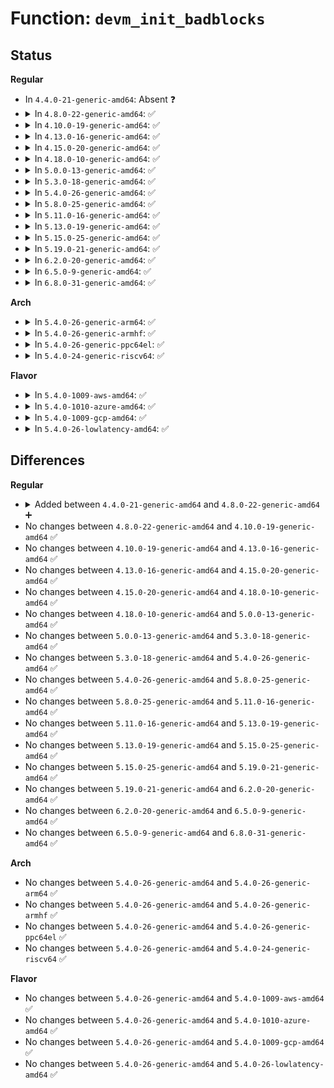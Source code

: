 # Function: <code>devm_init_badblocks</code>

## Status
<b>Regular</b>
<ul>
<li>
In <code>4.4.0-21-generic-amd64</code>: Absent ❓
</li>
<li>
<details>
<summary>In <code>4.8.0-22-generic-amd64</code>: ✅</summary>

```c
int devm_init_badblocks(struct device * dev, struct badblocks * bb)
```

```json
{
  "name": "devm_init_badblocks",
  "collision_type": "Unique Global",
  "inline_type": "No",
  "funcs": [
    {
      "addr": 18446744071583117680,
      "name": "devm_init_badblocks",
      "external": true,
      "loc": "block/badblocks.c:563",
      "file": "block/badblocks.c",
      "inline": "seen, unknown",
      "caller_inline": [],
      "caller_func": [
        "drivers/nvdimm/claim.c:devm_nsio_enable"
      ]
    }
  ],
  "symbols": [
    {
      "addr": 18446744071583117680,
      "name": "devm_init_badblocks",
      "section": ".text",
      "bind": "STB_GLOBAL",
      "size": 131
    }
  ]
}
```
</details>
</li>
<li>
<details>
<summary>In <code>4.10.0-19-generic-amd64</code>: ✅</summary>

```c
int devm_init_badblocks(struct device * dev, struct badblocks * bb)
```

```json
{
  "name": "devm_init_badblocks",
  "collision_type": "Unique Global",
  "inline_type": "No",
  "funcs": [
    {
      "addr": 18446744071583229600,
      "name": "devm_init_badblocks",
      "external": true,
      "loc": "block/badblocks.c:588",
      "file": "block/badblocks.c",
      "inline": "seen, unknown",
      "caller_inline": [],
      "caller_func": [
        "drivers/nvdimm/claim.c:devm_nsio_enable"
      ]
    }
  ],
  "symbols": [
    {
      "addr": 18446744071583229600,
      "name": "devm_init_badblocks",
      "section": ".text",
      "bind": "STB_GLOBAL",
      "size": 131
    }
  ]
}
```
</details>
</li>
<li>
<details>
<summary>In <code>4.13.0-16-generic-amd64</code>: ✅</summary>

```c
int devm_init_badblocks(struct device * dev, struct badblocks * bb)
```

```json
{
  "name": "devm_init_badblocks",
  "collision_type": "Unique Global",
  "inline_type": "No",
  "funcs": [
    {
      "addr": 18446744071583283648,
      "name": "devm_init_badblocks",
      "external": true,
      "loc": "block/badblocks.c:589",
      "file": "block/badblocks.c",
      "inline": "seen, unknown",
      "caller_inline": [],
      "caller_func": [
        "drivers/nvdimm/region.c:nd_region_probe",
        "drivers/nvdimm/claim.c:devm_nsio_enable"
      ]
    }
  ],
  "symbols": [
    {
      "addr": 18446744071583283648,
      "name": "devm_init_badblocks",
      "section": ".text",
      "bind": "STB_GLOBAL",
      "size": 125
    }
  ]
}
```
</details>
</li>
<li>
<details>
<summary>In <code>4.15.0-20-generic-amd64</code>: ✅</summary>

```c
int devm_init_badblocks(struct device * dev, struct badblocks * bb)
```

```json
{
  "name": "devm_init_badblocks",
  "collision_type": "Unique Global",
  "inline_type": "No",
  "funcs": [
    {
      "addr": 18446744071583463888,
      "name": "devm_init_badblocks",
      "external": true,
      "loc": "block/badblocks.c:589",
      "file": "block/badblocks.c",
      "inline": "seen, unknown",
      "caller_inline": [],
      "caller_func": [
        "drivers/nvdimm/region.c:nd_region_probe",
        "drivers/nvdimm/claim.c:devm_nsio_enable"
      ]
    }
  ],
  "symbols": [
    {
      "addr": 18446744071583463888,
      "name": "devm_init_badblocks",
      "section": ".text",
      "bind": "STB_GLOBAL",
      "size": 125
    }
  ]
}
```
</details>
</li>
<li>
<details>
<summary>In <code>4.18.0-10-generic-amd64</code>: ✅</summary>

```c
int devm_init_badblocks(struct device * dev, struct badblocks * bb)
```

```json
{
  "name": "devm_init_badblocks",
  "collision_type": "Unique Global",
  "inline_type": "No",
  "funcs": [
    {
      "addr": 18446744071583676480,
      "name": "devm_init_badblocks",
      "external": true,
      "loc": "block/badblocks.c:589",
      "file": "block/badblocks.c",
      "inline": "seen, unknown",
      "caller_inline": [],
      "caller_func": [
        "drivers/nvdimm/region.c:nd_region_probe",
        "drivers/nvdimm/claim.c:devm_nsio_enable"
      ]
    }
  ],
  "symbols": [
    {
      "addr": 18446744071583676480,
      "name": "devm_init_badblocks",
      "section": ".text",
      "bind": "STB_GLOBAL",
      "size": 125
    }
  ]
}
```
</details>
</li>
<li>
<details>
<summary>In <code>5.0.0-13-generic-amd64</code>: ✅</summary>

```c
int devm_init_badblocks(struct device * dev, struct badblocks * bb)
```

```json
{
  "name": "devm_init_badblocks",
  "collision_type": "Unique Global",
  "inline_type": "No",
  "funcs": [
    {
      "addr": 18446744071583783760,
      "name": "devm_init_badblocks",
      "external": true,
      "loc": "block/badblocks.c:589",
      "file": "block/badblocks.c",
      "inline": "seen, unknown",
      "caller_inline": [],
      "caller_func": [
        "drivers/nvdimm/region.c:nd_region_probe",
        "drivers/nvdimm/claim.c:devm_nsio_enable"
      ]
    }
  ],
  "symbols": [
    {
      "addr": 18446744071583783760,
      "name": "devm_init_badblocks",
      "section": ".text",
      "bind": "STB_GLOBAL",
      "size": 125
    }
  ]
}
```
</details>
</li>
<li>
<details>
<summary>In <code>5.3.0-18-generic-amd64</code>: ✅</summary>

```c
int devm_init_badblocks(struct device * dev, struct badblocks * bb)
```

```json
{
  "name": "devm_init_badblocks",
  "collision_type": "Unique Global",
  "inline_type": "No",
  "funcs": [
    {
      "addr": 18446744071583973536,
      "name": "devm_init_badblocks",
      "external": true,
      "loc": "block/badblocks.c:581",
      "file": "block/badblocks.c",
      "inline": "seen, unknown",
      "caller_inline": [],
      "caller_func": [
        "drivers/nvdimm/region.c:nd_region_probe",
        "drivers/nvdimm/claim.c:devm_nsio_enable"
      ]
    }
  ],
  "symbols": [
    {
      "addr": 18446744071583973536,
      "name": "devm_init_badblocks",
      "section": ".text",
      "bind": "STB_GLOBAL",
      "size": 125
    }
  ]
}
```
</details>
</li>
<li>
<details>
<summary>In <code>5.4.0-26-generic-amd64</code>: ✅</summary>

```c
int devm_init_badblocks(struct device * dev, struct badblocks * bb)
```

```json
{
  "name": "devm_init_badblocks",
  "collision_type": "Unique Global",
  "inline_type": "No",
  "funcs": [
    {
      "addr": 18446744071584076896,
      "name": "devm_init_badblocks",
      "external": true,
      "loc": "block/badblocks.c:581",
      "file": "block/badblocks.c",
      "inline": "seen, unknown",
      "caller_inline": [],
      "caller_func": [
        "drivers/nvdimm/region.c:nd_region_probe",
        "drivers/nvdimm/claim.c:devm_nsio_enable"
      ]
    }
  ],
  "symbols": [
    {
      "addr": 18446744071584076896,
      "name": "devm_init_badblocks",
      "section": ".text",
      "bind": "STB_GLOBAL",
      "size": 125
    }
  ]
}
```
</details>
</li>
<li>
<details>
<summary>In <code>5.8.0-25-generic-amd64</code>: ✅</summary>

```c
int devm_init_badblocks(struct device * dev, struct badblocks * bb)
```

```json
{
  "name": "devm_init_badblocks",
  "collision_type": "Unique Global",
  "inline_type": "No",
  "funcs": [
    {
      "addr": 18446744071584467136,
      "name": "devm_init_badblocks",
      "external": true,
      "loc": "block/badblocks.c:581",
      "file": "block/badblocks.c",
      "inline": "seen, unknown",
      "caller_inline": [],
      "caller_func": [
        "drivers/nvdimm/region.c:nd_region_probe",
        "drivers/nvdimm/claim.c:devm_nsio_enable"
      ]
    }
  ],
  "symbols": [
    {
      "addr": 18446744071584467136,
      "name": "devm_init_badblocks",
      "section": ".text",
      "bind": "STB_GLOBAL",
      "size": 128
    }
  ]
}
```
</details>
</li>
<li>
<details>
<summary>In <code>5.11.0-16-generic-amd64</code>: ✅</summary>

```c
int devm_init_badblocks(struct device * dev, struct badblocks * bb)
```

```json
{
  "name": "devm_init_badblocks",
  "collision_type": "Unique Global",
  "inline_type": "No",
  "funcs": [
    {
      "addr": 18446744071584582160,
      "name": "devm_init_badblocks",
      "external": true,
      "loc": "block/badblocks.c:581",
      "file": "block/badblocks.c",
      "inline": "seen, unknown",
      "caller_inline": [],
      "caller_func": [
        "drivers/nvdimm/region.c:nd_region_probe",
        "drivers/nvdimm/claim.c:devm_nsio_enable"
      ]
    }
  ],
  "symbols": [
    {
      "addr": 18446744071584582160,
      "name": "devm_init_badblocks",
      "section": ".text",
      "bind": "STB_GLOBAL",
      "size": 128
    }
  ]
}
```
</details>
</li>
<li>
<details>
<summary>In <code>5.13.0-19-generic-amd64</code>: ✅</summary>

```c
int devm_init_badblocks(struct device * dev, struct badblocks * bb)
```

```json
{
  "name": "devm_init_badblocks",
  "collision_type": "Unique Global",
  "inline_type": "No",
  "funcs": [
    {
      "addr": 18446744071584614240,
      "name": "devm_init_badblocks",
      "external": true,
      "loc": "block/badblocks.c:581",
      "file": "block/badblocks.c",
      "inline": "seen, unknown",
      "caller_inline": [],
      "caller_func": [
        "drivers/nvdimm/region.c:nd_region_probe",
        "drivers/nvdimm/claim.c:devm_nsio_enable"
      ]
    }
  ],
  "symbols": [
    {
      "addr": 18446744071584614240,
      "name": "devm_init_badblocks",
      "section": ".text",
      "bind": "STB_GLOBAL",
      "size": 124
    }
  ]
}
```
</details>
</li>
<li>
<details>
<summary>In <code>5.15.0-25-generic-amd64</code>: ✅</summary>

```c
int devm_init_badblocks(struct device * dev, struct badblocks * bb)
```

```json
{
  "name": "devm_init_badblocks",
  "collision_type": "Unique Global",
  "inline_type": "No",
  "funcs": [
    {
      "addr": 18446744071585028736,
      "name": "devm_init_badblocks",
      "external": true,
      "loc": "block/badblocks.c:581",
      "file": "block/badblocks.c",
      "inline": "seen, unknown",
      "caller_inline": [],
      "caller_func": [
        "drivers/nvdimm/region.c:nd_region_probe",
        "drivers/nvdimm/claim.c:devm_nsio_enable"
      ]
    }
  ],
  "symbols": [
    {
      "addr": 18446744071585028736,
      "name": "devm_init_badblocks",
      "section": ".text",
      "bind": "STB_GLOBAL",
      "size": 124
    }
  ]
}
```
</details>
</li>
<li>
<details>
<summary>In <code>5.19.0-21-generic-amd64</code>: ✅</summary>

```c
int devm_init_badblocks(struct device * dev, struct badblocks * bb)
```

```json
{
  "name": "devm_init_badblocks",
  "collision_type": "Unique Global",
  "inline_type": "No",
  "funcs": [
    {
      "addr": 18446744071585746032,
      "name": "devm_init_badblocks",
      "external": true,
      "loc": "block/badblocks.c:579",
      "file": "block/badblocks.c",
      "inline": "seen, unknown",
      "caller_inline": [],
      "caller_func": [
        "drivers/nvdimm/region.c:nd_region_probe",
        "drivers/nvdimm/claim.c:devm_nsio_enable"
      ]
    }
  ],
  "symbols": [
    {
      "addr": 18446744071585746032,
      "name": "devm_init_badblocks",
      "section": ".text",
      "bind": "STB_GLOBAL",
      "size": 144
    }
  ]
}
```
</details>
</li>
<li>
<details>
<summary>In <code>6.2.0-20-generic-amd64</code>: ✅</summary>

```c
int devm_init_badblocks(struct device * dev, struct badblocks * bb)
```

```json
{
  "name": "devm_init_badblocks",
  "collision_type": "Unique Global",
  "inline_type": "No",
  "funcs": [
    {
      "addr": 18446744071586528400,
      "name": "devm_init_badblocks",
      "external": true,
      "loc": "block/badblocks.c:579",
      "file": "block/badblocks.c",
      "inline": "seen, unknown",
      "caller_inline": [],
      "caller_func": [
        "drivers/nvdimm/region.c:nd_region_probe",
        "drivers/nvdimm/claim.c:devm_nsio_enable"
      ]
    }
  ],
  "symbols": [
    {
      "addr": 18446744071586528400,
      "name": "devm_init_badblocks",
      "section": ".text",
      "bind": "STB_GLOBAL",
      "size": 144
    }
  ]
}
```
</details>
</li>
<li>
<details>
<summary>In <code>6.5.0-9-generic-amd64</code>: ✅</summary>

```c
int devm_init_badblocks(struct device * dev, struct badblocks * bb)
```

```json
{
  "name": "devm_init_badblocks",
  "collision_type": "Unique Global",
  "inline_type": "No",
  "funcs": [
    {
      "addr": 18446744071586774592,
      "name": "devm_init_badblocks",
      "external": true,
      "loc": "block/badblocks.c:579",
      "file": "block/badblocks.c",
      "inline": "seen, unknown",
      "caller_inline": [],
      "caller_func": [
        "drivers/nvdimm/region.c:nd_region_probe",
        "drivers/nvdimm/claim.c:devm_nsio_enable"
      ]
    }
  ],
  "symbols": [
    {
      "addr": 18446744071586774592,
      "name": "devm_init_badblocks",
      "section": ".text",
      "bind": "STB_GLOBAL",
      "size": 144
    }
  ]
}
```
</details>
</li>
<li>
<details>
<summary>In <code>6.8.0-31-generic-amd64</code>: ✅</summary>

```c
int devm_init_badblocks(struct device * dev, struct badblocks * bb)
```

```json
{
  "name": "devm_init_badblocks",
  "collision_type": "Unique Global",
  "inline_type": "No",
  "funcs": [
    {
      "addr": 18446744071587046288,
      "name": "devm_init_badblocks",
      "external": true,
      "loc": "block/badblocks.c:1611",
      "file": "block/badblocks.c",
      "inline": "seen, unknown",
      "caller_inline": [],
      "caller_func": [
        "drivers/nvdimm/region.c:nd_region_probe",
        "drivers/nvdimm/claim.c:devm_nsio_enable"
      ]
    }
  ],
  "symbols": [
    {
      "addr": 18446744071587046288,
      "name": "devm_init_badblocks",
      "section": ".text",
      "bind": "STB_GLOBAL",
      "size": 195
    }
  ]
}
```
</details>
</li>
</ul>
<b>Arch</b>
<ul>
<li>
<details>
<summary>In <code>5.4.0-26-generic-arm64</code>: ✅</summary>

```c
int devm_init_badblocks(struct device * dev, struct badblocks * bb)
```

```json
{
  "name": "devm_init_badblocks",
  "collision_type": "Unique Global",
  "inline_type": "No",
  "funcs": [
    {
      "addr": 18446603336495916656,
      "name": "devm_init_badblocks",
      "external": true,
      "loc": "block/badblocks.c:581",
      "file": "block/badblocks.c",
      "inline": "seen, unknown",
      "caller_inline": [],
      "caller_func": [
        "drivers/nvdimm/region.c:nd_region_probe",
        "drivers/nvdimm/claim.c:devm_nsio_enable"
      ]
    }
  ],
  "symbols": [
    {
      "addr": 18446603336495916656,
      "name": "devm_init_badblocks",
      "section": ".text",
      "bind": "STB_GLOBAL",
      "size": 144
    }
  ]
}
```
</details>
</li>
<li>
<details>
<summary>In <code>5.4.0-26-generic-armhf</code>: ✅</summary>

```c
int devm_init_badblocks(struct device * dev, struct badblocks * bb)
```

```json
{
  "name": "devm_init_badblocks",
  "collision_type": "Unique Global",
  "inline_type": "No",
  "funcs": [
    {
      "addr": 3229262392,
      "name": "devm_init_badblocks",
      "external": true,
      "loc": "block/badblocks.c:581",
      "file": "block/badblocks.c",
      "inline": "seen, unknown",
      "caller_inline": [],
      "caller_func": []
    }
  ],
  "symbols": [
    {
      "addr": 3229262392,
      "name": "devm_init_badblocks",
      "section": ".text",
      "bind": "STB_GLOBAL",
      "size": 140
    }
  ]
}
```
</details>
</li>
<li>
<details>
<summary>In <code>5.4.0-26-generic-ppc64el</code>: ✅</summary>

```c
int devm_init_badblocks(struct device * dev, struct badblocks * bb)
```

```json
{
  "name": "devm_init_badblocks",
  "collision_type": "Unique Global",
  "inline_type": "No",
  "funcs": [
    {
      "addr": 13835058055290130224,
      "name": "devm_init_badblocks",
      "external": true,
      "loc": "block/badblocks.c:581",
      "file": "block/badblocks.c",
      "inline": "seen, unknown",
      "caller_inline": [],
      "caller_func": [
        "drivers/nvdimm/region.c:nd_region_probe",
        "drivers/nvdimm/claim.c:devm_nsio_enable"
      ]
    }
  ],
  "symbols": [
    {
      "addr": 13835058055290130224,
      "name": "devm_init_badblocks",
      "section": ".text",
      "bind": "STB_GLOBAL",
      "size": 196
    }
  ]
}
```
</details>
</li>
<li>
<details>
<summary>In <code>5.4.0-24-generic-riscv64</code>: ✅</summary>

```c
int devm_init_badblocks(struct device * dev, struct badblocks * bb)
```

```json
{
  "name": "devm_init_badblocks",
  "collision_type": "Unique Global",
  "inline_type": "No",
  "funcs": [
    {
      "addr": 18446743936275031486,
      "name": "devm_init_badblocks",
      "external": true,
      "loc": "block/badblocks.c:581",
      "file": "block/badblocks.c",
      "inline": "seen, unknown",
      "caller_inline": [],
      "caller_func": [
        "drivers/nvdimm/region.c:nd_region_probe",
        "drivers/nvdimm/claim.c:devm_nsio_enable"
      ]
    }
  ],
  "symbols": [
    {
      "addr": 18446743936275031486,
      "name": "devm_init_badblocks",
      "section": ".text",
      "bind": "STB_GLOBAL",
      "size": 126
    }
  ]
}
```
</details>
</li>
</ul>
<b>Flavor</b>
<ul>
<li>
<details>
<summary>In <code>5.4.0-1009-aws-amd64</code>: ✅</summary>

```c
int devm_init_badblocks(struct device * dev, struct badblocks * bb)
```

```json
{
  "name": "devm_init_badblocks",
  "collision_type": "Unique Global",
  "inline_type": "No",
  "funcs": [
    {
      "addr": 18446744071584045632,
      "name": "devm_init_badblocks",
      "external": true,
      "loc": "block/badblocks.c:581",
      "file": "block/badblocks.c",
      "inline": "seen, unknown",
      "caller_inline": [],
      "caller_func": [
        "drivers/nvdimm/region.c:nd_region_probe",
        "drivers/nvdimm/claim.c:devm_nsio_enable"
      ]
    }
  ],
  "symbols": [
    {
      "addr": 18446744071584045632,
      "name": "devm_init_badblocks",
      "section": ".text",
      "bind": "STB_GLOBAL",
      "size": 125
    }
  ]
}
```
</details>
</li>
<li>
<details>
<summary>In <code>5.4.0-1010-azure-amd64</code>: ✅</summary>

```c
int devm_init_badblocks(struct device * dev, struct badblocks * bb)
```

```json
{
  "name": "devm_init_badblocks",
  "collision_type": "Unique Global",
  "inline_type": "No",
  "funcs": [
    {
      "addr": 18446744071583981392,
      "name": "devm_init_badblocks",
      "external": true,
      "loc": "block/badblocks.c:581",
      "file": "block/badblocks.c",
      "inline": "seen, unknown",
      "caller_inline": [],
      "caller_func": [
        "drivers/nvdimm/region.c:nd_region_probe",
        "drivers/nvdimm/claim.c:devm_nsio_enable",
        "drivers/nvdimm/pmem.c:pmem_attach_disk"
      ]
    }
  ],
  "symbols": [
    {
      "addr": 18446744071583981392,
      "name": "devm_init_badblocks",
      "section": ".text",
      "bind": "STB_GLOBAL",
      "size": 125
    }
  ]
}
```
</details>
</li>
<li>
<details>
<summary>In <code>5.4.0-1009-gcp-amd64</code>: ✅</summary>

```c
int devm_init_badblocks(struct device * dev, struct badblocks * bb)
```

```json
{
  "name": "devm_init_badblocks",
  "collision_type": "Unique Global",
  "inline_type": "No",
  "funcs": [
    {
      "addr": 18446744071584029392,
      "name": "devm_init_badblocks",
      "external": true,
      "loc": "block/badblocks.c:581",
      "file": "block/badblocks.c",
      "inline": "seen, unknown",
      "caller_inline": [],
      "caller_func": [
        "drivers/nvdimm/region.c:nd_region_probe",
        "drivers/nvdimm/claim.c:devm_nsio_enable"
      ]
    }
  ],
  "symbols": [
    {
      "addr": 18446744071584029392,
      "name": "devm_init_badblocks",
      "section": ".text",
      "bind": "STB_GLOBAL",
      "size": 125
    }
  ]
}
```
</details>
</li>
<li>
<details>
<summary>In <code>5.4.0-26-lowlatency-amd64</code>: ✅</summary>

```c
int devm_init_badblocks(struct device * dev, struct badblocks * bb)
```

```json
{
  "name": "devm_init_badblocks",
  "collision_type": "Unique Global",
  "inline_type": "No",
  "funcs": [
    {
      "addr": 18446744071584132064,
      "name": "devm_init_badblocks",
      "external": true,
      "loc": "block/badblocks.c:581",
      "file": "block/badblocks.c",
      "inline": "seen, unknown",
      "caller_inline": [],
      "caller_func": [
        "drivers/nvdimm/region.c:nd_region_probe",
        "drivers/nvdimm/claim.c:devm_nsio_enable"
      ]
    }
  ],
  "symbols": [
    {
      "addr": 18446744071584132064,
      "name": "devm_init_badblocks",
      "section": ".text",
      "bind": "STB_GLOBAL",
      "size": 125
    }
  ]
}
```
</details>
</li>
</ul>

## Differences
<b>Regular</b>
<ul>
<li>
<details>
<summary>Added between <code>4.4.0-21-generic-amd64</code> and <code>4.8.0-22-generic-amd64</code> ➕</summary>

```c
int devm_init_badblocks(struct device * dev, struct badblocks * bb)
```
</details>
</li>
<li>
No changes between <code>4.8.0-22-generic-amd64</code> and <code>4.10.0-19-generic-amd64</code> ✅
</li>
<li>
No changes between <code>4.10.0-19-generic-amd64</code> and <code>4.13.0-16-generic-amd64</code> ✅
</li>
<li>
No changes between <code>4.13.0-16-generic-amd64</code> and <code>4.15.0-20-generic-amd64</code> ✅
</li>
<li>
No changes between <code>4.15.0-20-generic-amd64</code> and <code>4.18.0-10-generic-amd64</code> ✅
</li>
<li>
No changes between <code>4.18.0-10-generic-amd64</code> and <code>5.0.0-13-generic-amd64</code> ✅
</li>
<li>
No changes between <code>5.0.0-13-generic-amd64</code> and <code>5.3.0-18-generic-amd64</code> ✅
</li>
<li>
No changes between <code>5.3.0-18-generic-amd64</code> and <code>5.4.0-26-generic-amd64</code> ✅
</li>
<li>
No changes between <code>5.4.0-26-generic-amd64</code> and <code>5.8.0-25-generic-amd64</code> ✅
</li>
<li>
No changes between <code>5.8.0-25-generic-amd64</code> and <code>5.11.0-16-generic-amd64</code> ✅
</li>
<li>
No changes between <code>5.11.0-16-generic-amd64</code> and <code>5.13.0-19-generic-amd64</code> ✅
</li>
<li>
No changes between <code>5.13.0-19-generic-amd64</code> and <code>5.15.0-25-generic-amd64</code> ✅
</li>
<li>
No changes between <code>5.15.0-25-generic-amd64</code> and <code>5.19.0-21-generic-amd64</code> ✅
</li>
<li>
No changes between <code>5.19.0-21-generic-amd64</code> and <code>6.2.0-20-generic-amd64</code> ✅
</li>
<li>
No changes between <code>6.2.0-20-generic-amd64</code> and <code>6.5.0-9-generic-amd64</code> ✅
</li>
<li>
No changes between <code>6.5.0-9-generic-amd64</code> and <code>6.8.0-31-generic-amd64</code> ✅
</li>
</ul>
<b>Arch</b>
<ul>
<li>
No changes between <code>5.4.0-26-generic-amd64</code> and <code>5.4.0-26-generic-arm64</code> ✅
</li>
<li>
No changes between <code>5.4.0-26-generic-amd64</code> and <code>5.4.0-26-generic-armhf</code> ✅
</li>
<li>
No changes between <code>5.4.0-26-generic-amd64</code> and <code>5.4.0-26-generic-ppc64el</code> ✅
</li>
<li>
No changes between <code>5.4.0-26-generic-amd64</code> and <code>5.4.0-24-generic-riscv64</code> ✅
</li>
</ul>
<b>Flavor</b>
<ul>
<li>
No changes between <code>5.4.0-26-generic-amd64</code> and <code>5.4.0-1009-aws-amd64</code> ✅
</li>
<li>
No changes between <code>5.4.0-26-generic-amd64</code> and <code>5.4.0-1010-azure-amd64</code> ✅
</li>
<li>
No changes between <code>5.4.0-26-generic-amd64</code> and <code>5.4.0-1009-gcp-amd64</code> ✅
</li>
<li>
No changes between <code>5.4.0-26-generic-amd64</code> and <code>5.4.0-26-lowlatency-amd64</code> ✅
</li>
</ul>
